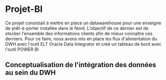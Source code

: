 # Projet-BI

Ce projet consistait à mettre en place un datawarehouse pour une enseigne de prêt-à-porter installée dans le Nord.
L'objectif de ce dernier est de stocker l'ensemble des informations clients afin de mieux connaître ces derniers.
Pour ce faire, nous avons mis en place les flux d'alimentation du DWH avec l'outil ELT Oracle Data Integrator et créé un tableau de bord avec l'outil POWER BI

## Conceptualisation de l'intégration des données au sein du DWH


